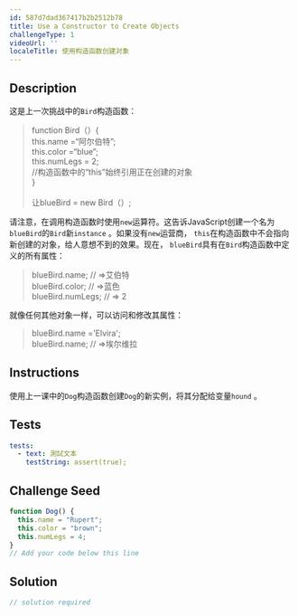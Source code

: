 ```yaml
---
id: 587d7dad367417b2b2512b78
title: Use a Constructor to Create Objects
challengeType: 1
videoUrl: ''
localeTitle: 使用构造函数创建对象
---
```


## Description
<section id="description">这是上一次挑战中的<code>Bird</code>构造函数： <blockquote> function Bird（）{ <br> this.name =“阿尔伯特”; <br> this.color =“blue”; <br> this.numLegs = 2; <br> //构造函数中的“this”始终引用正在创建的对象<br> } <br><br>让blueBird = new Bird（）; </blockquote>请注意，在调用构造函数时使用<code>new</code>运算符。这告诉JavaScript创建一个名为<code>blueBird</code>的<code>Bird</code>新<code>instance</code> 。如果没有<code>new</code>运营商， <code>this</code>在构造函数中不会指向新创建的对象，给人意想不到的效果。现在， <code>blueBird</code>具有在<code>Bird</code>构造函数中定义的所有属性： <blockquote> blueBird.name; // =&gt;艾伯特<br> blueBird.color; // =&gt;蓝色<br> blueBird.numLegs; // =&gt; 2 </blockquote>就像任何其他对象一样，可以访问和修改其属性： <blockquote> blueBird.name =&#39;Elvira&#39;; <br> blueBird.name; // =&gt;埃尔维拉</blockquote></section>

## Instructions
<section id="instructions">使用上一课中的<code>Dog</code>构造函数创建<code>Dog</code>的新实例，将其分配给变量<code>hound</code> 。 </section>

## Tests
<section id='tests'>

```yml
tests:
  - text: 測試文本
    testString: assert(true);

```

</section>

## Challenge Seed
<section id='challengeSeed'>

<div id='js-seed'>

```js
function Dog() {
  this.name = "Rupert";
  this.color = "brown";
  this.numLegs = 4;
}
// Add your code below this line

```

</div>



</section>

## Solution
<section id='solution'>

```js
// solution required
```
</section>
